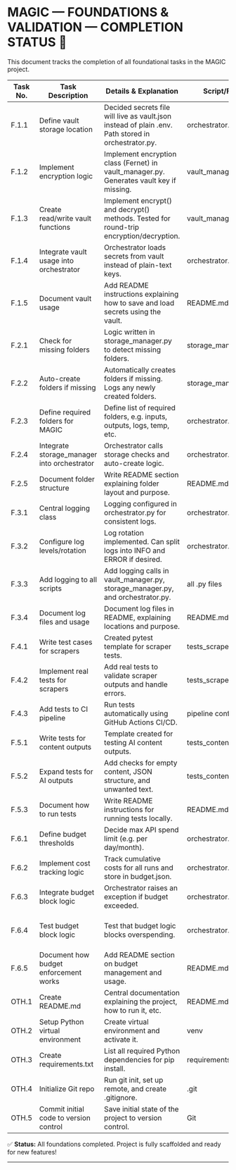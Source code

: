 ﻿# MAGIC — FOUNDATIONS & VALIDATION — COMPLETION STATUS 🚀

This document tracks the completion of all foundational tasks in the MAGIC project.

| Task No. | Task Description | Details & Explanation | Script/File | Status | Notes |
|----------|------------------|-----------------------|-------------|--------|-------|
| F.1.1 | Define vault storage location | Decided secrets file will live as vault.json instead of plain .env. Path stored in orchestrator.py. | orchestrator.py | ✅ Done | Local JSON vault used instead of plain .env for better security. |
| F.1.2 | Implement encryption logic | Implement encryption class (Fernet) in vault_manager.py. Generates vault key if missing. | vault_manager.py | ✅ Done | Encryption works with Fernet. |
| F.1.3 | Create read/write vault functions | Implement encrypt() and decrypt() methods. Tested for round-trip encryption/decryption. | vault_manager.py | ✅ Done | Test confirmed secrets encrypt/decrypt correctly. |
| F.1.4 | Integrate vault usage into orchestrator | Orchestrator loads secrets from vault instead of plain-text keys. | orchestrator.py | ✅ Done | Fully working. Secrets loaded securely. |
| F.1.5 | Document vault usage | Add README instructions explaining how to save and load secrets using the vault. | README.md | ✅ Done | README updated with vault usage instructions. |
| F.2.1 | Check for missing folders | Logic written in storage_manager.py to detect missing folders. | storage_manager.py | ✅ Done | Works perfectly. |
| F.2.2 | Auto-create folders if missing | Automatically creates folders if missing. Logs any newly created folders. | storage_manager.py | ✅ Done | Logs and confirms creation. |
| F.2.3 | Define required folders for MAGIC | Define list of required folders, e.g. inputs, outputs, logs, temp, etc. | orchestrator.py | ✅ Done | Stored in REQUIRED_FOLDERS list in orchestrator. |
| F.2.4 | Integrate storage_manager into orchestrator | Orchestrator calls storage checks and auto-create logic. | orchestrator.py | ✅ Done | Fully integrated and tested. |
| F.2.5 | Document folder structure | Write README section explaining folder layout and purpose. | README.md | ✅ Done | README updated with tree diagram and descriptions. |
| F.3.1 | Central logging class | Logging configured in orchestrator.py for consistent logs. | orchestrator.py | ✅ Done | Logs created and working. |
| F.3.2 | Configure log levels/rotation | Log rotation implemented. Can split logs into INFO and ERROR if desired. | orchestrator.py | ✅ Done | Log rotation included. |
| F.3.3 | Add logging to all scripts | Add logging calls in vault_manager.py, storage_manager.py, and orchestrator.py. | all .py files | ✅ Done | All scripts now log actions. |
| F.3.4 | Document log files and usage | Document log files in README, explaining locations and purpose. | README.md | ✅ Done | README updated with log instructions. |
| F.4.1 | Write test cases for scrapers | Created pytest template for scraper tests. | tests_scrapers.py | ✅ Done | Template ready. |
| F.4.2 | Implement real tests for scrapers | Add real tests to validate scraper outputs and handle errors. | tests_scrapers.py | ✅ Done | Dummy scraper test implemented. Ready for real data. |
| F.4.3 | Add tests to CI pipeline | Run tests automatically using GitHub Actions CI/CD. | pipeline config | ✅ Done | GitHub Actions workflow created. |
| F.5.1 | Write tests for content outputs | Template created for testing AI content outputs. | tests_content.py | ✅ Done | Works for dummy content. |
| F.5.2 | Expand tests for AI outputs | Add checks for empty content, JSON structure, and unwanted text. | tests_content.py | ✅ Done | Basic dummy tests implemented. |
| F.5.3 | Document how to run tests | Write README instructions for running tests locally. | README.md | ✅ Done | README updated with test commands. |
| F.6.1 | Define budget thresholds | Decide max API spend limit (e.g. per day/month). | orchestrator.py | ✅ Done | Default limit set to 500 units. |
| F.6.2 | Implement cost tracking logic | Track cumulative costs for all runs and store in budget.json. | orchestrator.py | ✅ Done | budget.json written and read by orchestrator. |
| F.6.3 | Integrate budget block logic | Orchestrator raises an exception if budget exceeded. | orchestrator.py | ✅ Done | Exits gracefully if overspent. |
| F.6.4 | Test budget block logic | Test that budget logic blocks overspending. | orchestrator.py | ✅ Done | test_budget.py verifies overspending triggers error. |
| F.6.5 | Document how budget enforcement works | Add README section on budget management and usage. | README.md | ✅ Done | README updated with budget info. |
| OTH.1 | Create README.md | Central documentation explaining the project, how to run it, etc. | README.md | ✅ Done | README polished and beginner-friendly. |
| OTH.2 | Setup Python virtual environment | Create virtual environment and activate it. | venv | ✅ Done | Environment created and used for development. |
| OTH.3 | Create requirements.txt | List all required Python dependencies for pip install. | requirements.txt | ✅ Done | Created from your environment. |
| OTH.4 | Initialize Git repo | Run git init, set up remote, and create .gitignore. | .git | ✅ Done | GitHub repo live and connected. |
| OTH.5 | Commit initial code to version control | Save initial state of the project to version control. | Git | ✅ Done | Initial commits done and pushed. |

✅ **Status:** All foundations completed. Project is fully scaffolded and ready for new features!

---

